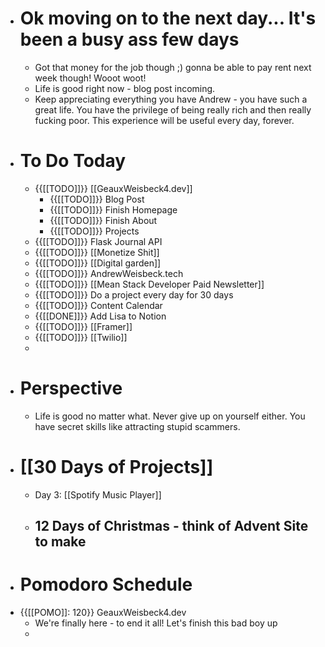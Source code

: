 - # Ok moving on to the next day... It's been a busy ass few days
    - Got that money for the job though ;) gonna be able to pay rent next week though! Wooot woot!
    - Life is good right now - blog post incoming.
    - Keep appreciating everything you have Andrew - you have such a great life. You have the privilege of being really rich and then really fucking poor. This experience will be useful every day, forever.
- # To Do Today
    - {{[[TODO]]}} [[GeauxWeisbeck4.dev]]
        - {{[[TODO]]}} Blog Post
        - {{[[TODO]]}} Finish Homepage
        - {{[[TODO]]}} Finish About
        - {{[[TODO]]}} Projects
    - {{[[TODO]]}} Flask Journal API
    - {{[[TODO]]}} [[Monetize Shit]]
    - {{[[TODO]]}} [[Digital garden]]
    - {{[[TODO]]}} AndrewWeisbeck.tech
    - {{[[TODO]]}}  [[Mean Stack Developer Paid Newsletter]]
    - {{[[TODO]]}} Do a project every day for 30 days
    - {{[[TODO]]}} Content Calendar
    - {{[[DONE]]}} Add Lisa to Notion
    - {{[[TODO]]}} [[Framer]]
    - {{[[TODO]]}} [[Twilio]]
    - 
- # Perspective
    - Life is good no matter what. Never give up on yourself either. You have secret skills like attracting stupid scammers.
- # [[30 Days of Projects]]
    - Day 3: [[Spotify Music Player]]
    - ## 12 Days of Christmas - think of Advent Site to make
- # Pomodoro Schedule
- {{[[POMO]]: 120}} GeauxWeisbeck4.dev
    - We're finally here - to end it all! Let's finish this bad boy up
    - 
